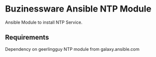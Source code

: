 Buzinessware Ansible NTP Module
=========

Ansible Module to install NTP Service.

Requirements
------------

Dependency on geerlingguy NTP module from galaxy.ansible.com